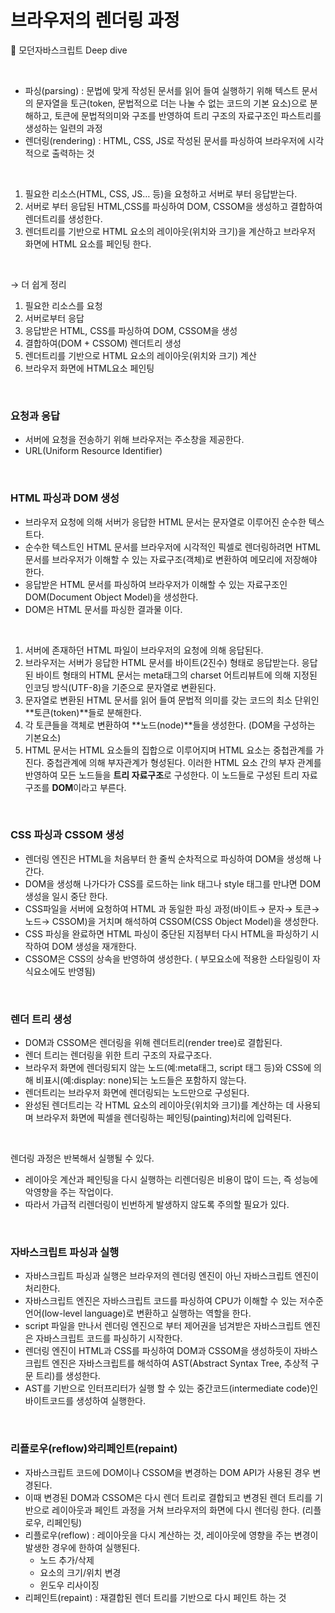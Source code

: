 # 브라우저의 렌더링 과정
📌 모던자바스크립트 Deep dive 

<br>

- 파싱(parsing) : 문법에 맞게 작성된 문서를 읽어 들여 실행하기 위해 텍스트 문서의 문자열을 토근(token, 문법적으로 더는 나눌 수 없는 코드의 기본 요소)으로 분해하고, 토큰에 문법적의미와 구조를 반영하여 트리 구조의 자료구조인 파스트리를 생성하는 일련의 과정
- 렌더링(rendering) : HTML, CSS, JS로 작성된 문서를 파싱하여 브라우저에 시각적으로 출력하는 것

<br>

1. 필요한 리소스(HTML, CSS, JS… 등)을 요청하고 서버로 부터 응답받는다.
2. 서버로 부터 응답된 HTML,CSS를 파싱하여 DOM, CSSOM을 생성하고 결합하여 렌더트리를 생성한다.
3. 렌더트리를 기반으로 HTML 요소의 레이아웃(위치와 크기)을 계산하고 브라우저 화면에 HTML 요소를 페인팅 한다.

<br>

→ 더 쉽게 정리

1. 필요한 리소스를 요청
2. 서버로부터 응답
3. 응답받은 HTML, CSS를 파싱하여 DOM, CSSOM을 생성
4. 결합하여(DOM + CSSOM) 렌더트리 생성
5. 렌더트리를 기반으로 HTML 요소의 레이아웃(위치와 크기) 계산
6. 브라우저 화면에 HTML요소 페인팅

<br>

### 요청과 응답

- 서버에 요청을 전송하기 위해 브라우저는 주소창을 제공한다.
- URL(Uniform Resource Identifier)

<br>

### HTML 파싱과 DOM 생성

- 브라우저 요청에 의해 서버가 응답한 HTML 문서는 문자열로 이루어진 순수한 텍스트다.
- 순수한 텍스트인 HTML 문서를 브라우저에 시각적인 픽셀로 렌더링하려면 HTML 문서를 브라우저가 이해할 수 있는 자료구조(객체)로 변환하여 메모리에 저장해야 한다.
- 응답받은 HTML 문서를 파싱하여 브라우저가 이해할 수 있는 자료구조인 DOM(Document Object Model)을 생성한다.
- DOM은 HTML 문서를 파싱한 결과물 이다.

<br>

1. 서버에 존재하던 HTML 파일이 브라우저의 요청에 의해 응답된다.
2. 브라우저는 서버가 응답한 HTML 문서를 바이트(2진수) 형태로 응답받는다. 응답된 바이트 형태의 HTML 문서는 meta태그의 charset 어트리뷰트에 의해 지정된 인코딩 방식(UTF-8)을 기준으로 문자열로 변환된다. 
3. 문자열로 변환된 HTML 문서를 읽어 들여 문법적 의미를 갖는 코드의 최소 단위인 **토큰(token)**들로 분해한다.
4. 각 토큰들을 객체로 변환하여 **노드(node)**들을 생성한다. (DOM을 구성하는 기본요소)
5. HTML 문서는 HTML 요소들의 집합으로 이루어지며 HTML 요소는 중첩관계를 가진다. 중첩관계에 의해 부자관계가 형성된다. 이러한 HTML 요소 간의 부자 관계를 반영하여 모든 노드들을 **트리 자료구조**로 구성한다. 이 노드들로 구성된 트리 자료구조를 **DOM**이라고 부른다. 

<br>

### CSS 파싱과 CSSOM 생성

- 렌더링 엔진은 HTML을 처음부터 한 줄씩 순차적으로 파싱하여 DOM을 생성해 나간다.
- DOM을 생성해 나가다가 CSS를 로드하는 link 태그나 style 태그를 만냐면 DOM 생성을 일시 중단 한다.
- CSS파일을 서버에 요청하여 HTML 과 동일한 파싱 과정(바이트→ 문자→ 토큰→ 노드→ CSSOM)을 거치며 해석하여 CSSOM(CSS Object Model)을 생성한다.
- CSS 파싱을 완료하면 HTML 파싱이 중단된 지점부터 다시 HTML을 파싱하기 시작하여 DOM 생성을 재개한다.
- CSSOM은 CSS의 상속을 반영하여 생성한다. ( 부모요소에 적용한 스타일링이 자식요소에도 반영됨)

<br>

### 렌더 트리 생성

- DOM과 CSSOM은 렌더링을 위해 렌더트리(render tree)로 결합된다.
- 렌더 트리는 렌더링을 위한 트리 구조의 자료구조다.
- 브라우저 화면에 렌더링되지 않는 노드(예:meta태그, script 태그 등)와 CSS에 의해 비표시(예:display: none)되는 노드들은 포함하지 않는다.
- 렌더트리는 브라우저 화면에 렌더링되는 노드만으로 구성된다.
- 완성된 렌더트리는 각 HTML 요소의 레이아웃(위치와 크기)를 계산하는 데 사용되며 브라우저 화면에 픽셀을 렌더링하는 페인팅(painting)처리에 입력된다.

<br>

렌더링 과정은 반복해서 실행될 수 있다. 

- 레이아웃 계산과 페인팅을 다시 실행하는 리렌더링은 비용이 많이 드는, 즉 성능에 악영향을 주는 작업이다.
- 따라서 가급적 리렌더링이 빈번하게 발생하지 않도록 주의할 필요가 있다.

<br>

### 자바스크립트 파싱과 실행

- 자바스크립트 파싱과 실행은 브라우저의 렌더링 엔진이 아닌 자바스크립트 엔진이 처리한다.
- 자바스크립트 엔진은 자바스크립트 코드를 파싱하여 CPU가 이해할 수 있는 저수준 언어(low-level language)로 변환하고 실행하는 역할을 한다.
- script 파일을 만나서 렌더링 엔진으로 부터 제어권을 넘겨받은 자바스크립트 엔진은 자바스크립트 코드를 파싱하기 시작한다.
- 렌더링 엔진이 HTML과 CSS를 파싱하여 DOM과 CSSOM을 생성하듯이 자바스크립트 엔진은 자바스크립트를 해석하여 AST(Abstract Syntax Tree, 추상적 구문 트리)를 생성한다.
- AST를 기반으로 인터프리터가 실행 할 수 있는 중간코드(intermediate code)인 바이트코드를 생성하여 실행한다.

<br>

### 리플로우(reflow)와리페인트(repaint)

- 자바스크립트 코드에 DOM이나 CSSOM을 변경하는 DOM API가 사용된 경우 변경된다.
- 이때 변경된 DOM과 CSSOM은 다시 렌더 트리로 결합되고 변경된 렌더 트리를 기반으로 레이아웃과 페인트 과정을 거쳐 브라우저의 화면에 다시 렌더링 한다. (리플로우, 리페인팅)
- 리플로우(reflow) : 레이아웃을 다시 계산하는 것, 레이아웃에 영향을 주는 변경이 발생한 경우에 한하여 실행된다.
    - 노드 추가/삭제
    - 요소의 크기/위치 변경
    - 윈도우 리사이징
- 리페인트(repaint) : 재결합된 렌더 트리를 기반으로 다시 페인트 하는 것





